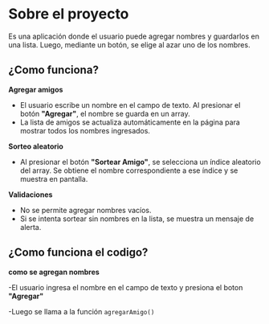 # Sobre el proyecto #
Es una aplicación donde el usuario puede agregar nombres y guardarlos en una lista. Luego, mediante un botón, se elige al azar uno de los nombres.

## ¿Como funciona? ##

**Agregar amigos**  
   - El usuario escribe un nombre en el campo de texto. Al presionar el botón **"Agregar"**, el nombre se guarda en un array.
   - La lista de amigos se actualiza automáticamente en la página para mostrar todos los nombres ingresados.

**Sorteo aleatorio**  
   - Al presionar el botón **"Sortear Amigo"**, se selecciona un índice aleatorio del array. Se obtiene el nombre correspondiente a ese índice y se muestra en pantalla.

**Validaciones**  
   - No se permite agregar nombres vacíos.
   - Si se intenta sortear sin nombres en la lista, se muestra un mensaje de alerta.

## ¿Como funciona el codigo? ##
**como se agregan nombres** 

-El usuario ingresa el nombre en el campo de texto y presiona el boton **"Agregar"**

-Luego se llama a la función `agregarAmigo()`

